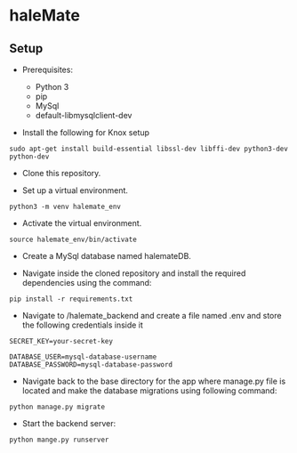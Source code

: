 # haleMate

## Setup
- Prerequisites:
  - Python 3
  - pip
  - MySql
  - default-libmysqlclient-dev

- Install the following for Knox setup
```
sudo apt-get install build-essential libssl-dev libffi-dev python3-dev python-dev

```

- Clone this repository.

- Set up a virtual environment.
```
python3 -m venv halemate_env
```

- Activate the virtual environment.
```
source halemate_env/bin/activate
```

- Create a MySql database named halemateDB.

- Navigate inside the cloned repository and install the required dependencies using the command:
```
pip install -r requirements.txt
```

- Navigate to /halemate_backend and create a file named .env and store the following credentials inside it
```
SECRET_KEY=your-secret-key

DATABASE_USER=mysql-database-username
DATABASE_PASSWORD=mysql-database-password
```

- Navigate back to the base directory for the app where <span>manage.py</span> file is located and make the database migrations using following command:
```
python manage.py migrate
```

- Start the backend server:
```
python mange.py runserver
```